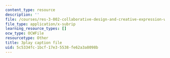 ```yaml
---
content_type: resource
description: ''
file: /courses/res-3-002-collaborative-design-and-creative-expression-with-arduino-microcontrollers-january-iap-2017/5c5334fc1bcf17e35538fe62a3a8098b_fppdTndwipg.srt
file_type: application/x-subrip
learning_resource_types: []
ocw_type: OCWFile
resourcetype: Other
title: 3play caption file
uid: 5c5334fc-1bcf-17e3-5538-fe62a3a8098b
---
```

